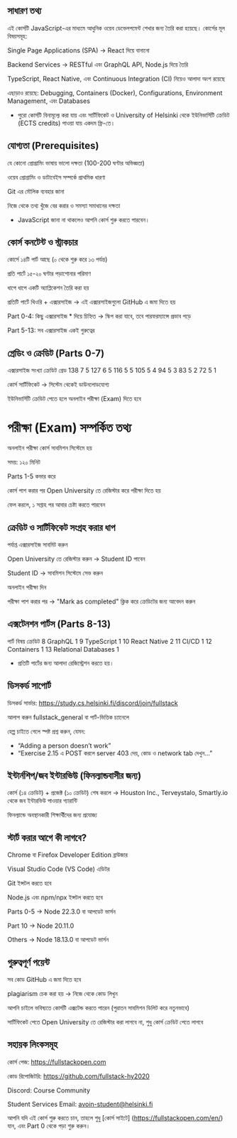 ## সাধারণ তথ্য

এই কোর্সটি JavaScript-এর মাধ্যমে আধুনিক ওয়েব ডেভেলপমেন্ট শেখার জন্য তৈরি করা হয়েছে। কোর্সের মূল বিষয়সমূহ:

Single Page Applications (SPA) → React দিয়ে বানানো

Backend Services → RESTful এবং GraphQL API, Node.js দিয়ে তৈরি

TypeScript, React Native, এবং Continuous Integration (CI) নিয়েও আলাদা অংশ রয়েছে

এছাড়াও রয়েছে: Debugging, Containers (Docker), Configurations, Environment Management, এবং Databases

- পুরো কোর্সটি বিনামূল্যে করা যায় এবং সার্টিফিকেট ও University of Helsinki থেকে ইউনিভার্সিটি ক্রেডিট (ECTS credits) পাওয়া যায় একদম ফ্রি-তে।

## যোগ্যতা (Prerequisites)

যে কোনো প্রোগ্রামিং ভাষায় ভালো দক্ষতা (100-200 ঘণ্টার অভিজ্ঞতা)

ওয়েব প্রোগ্রামিং ও ডাটাবেইস সম্পর্কে প্রাথমিক ধারণা

Git এর মৌলিক ব্যবহার জানা

নিজে থেকে তথ্য খুঁজে বের করার ও সমস্যা সমাধানের দক্ষতা

- JavaScript জানা না থাকলেও আপনি কোর্স শুরু করতে পারবেন।

## কোর্স কনটেন্ট ও স্ট্রাকচার

কোর্সে ১৪টি পার্ট আছে (০ থেকে শুরু করে ১৩ পর্যন্ত)

প্রতি পার্টে ১৫-২০ ঘণ্টার পড়াশোনার পরিমাণ

ধাপে ধাপে একটি অ্যাপ্লিকেশন তৈরি করা হয়

প্রতিটি পার্টে থিওরি + এক্সারসাইজ → এই এক্সারসাইজগুলো GitHub এ জমা দিতে হয়

Part 0-4: কিছু এক্সারসাইজ \* দিয়ে চিহ্নিত → স্কিপ করা যাবে, তবে পারফরম্যান্সে প্রভাব পড়ে

Part 5-13: সব এক্সারসাইজ একই গুরুত্বের

## গ্রেডিং ও ক্রেডিট (Parts 0-7)

এক্সারসাইজ সংখ্যা ক্রেডিট গ্রেড
138 7 5
127 6 5
116 5 5
105 5 4
94 5 3
83 5 2
72 5 1

কোর্স সার্টিফিকেট → সিস্টেম থেকেই ডাউনলোডযোগ্য

ইউনিভার্সিটি ক্রেডিট পেতে হলে অনলাইন পরীক্ষা (Exam) দিতে হবে

# পরীক্ষা (Exam) সম্পর্কিত তথ্য

অনলাইন পরীক্ষা কোর্স সাবমিশন সিস্টেমে হয়

সময়: ১২০ মিনিট

Parts 1-5 কভার করে

কোর্স পাশ করার পর Open University তে রেজিস্টার করে পরীক্ষা দিতে হয়

ফেল করলে, ১ সপ্তাহ পর আবার চেষ্টা করতে পারবেন

## ক্রেডিট ও সার্টিফিকেট সংগ্রহ করার ধাপ

পর্যাপ্ত এক্সারসাইজ সাবমিট করুন

Open University তে রেজিস্টার করুন → Student ID পাবেন

Student ID → সাবমিশন সিস্টেমে সেভ করুন

অনলাইন পরীক্ষা দিন

পরীক্ষা পাশ করার পর → "Mark as completed" ক্লিক করে ক্রেডিটের জন্য আবেদন করুন

## এক্সটেনশন পার্টস (Parts 8-13)

পার্ট বিষয় ক্রেডিট
8 GraphQL 1
9 TypeScript 1
10 React Native 2
11 CI/CD 1
12 Containers 1
13 Relational Databases 1

- প্রতিটি পার্টের জন্য আলাদা রেজিস্ট্রেশন করতে হয়।

## ডিসকর্ড সাপোর্ট

ডিসকর্ড সার্ভার: https://study.cs.helsinki.fi/discord/join/fullstack

আলাপ করুন fullstack_general বা পার্ট-ভিত্তিক চ্যানেলে

হেল্প চাইতে গেলে স্পষ্ট প্রশ্ন করুন, যেমন:

- “Adding a person doesn’t work”
- “Exercise 2.15 এ POST করলে server 403 দেয়, কোড ও network tab দেখুন…”

## ইন্টার্নশিপ/জব ইন্টারভিউ (ফিনল্যান্ডবাসীর জন্য)

কোর্স (১৪ ক্রেডিট) + প্রজেক্ট (১০ ক্রেডিট) শেষ করলে
→ Houston Inc., Terveystalo, Smartly.io থেকে জব ইন্টারভিউ পাওয়ার গ্যারান্টি

ফিনল্যান্ডে অবস্থানকারী শিক্ষার্থীদের জন্য প্রযোজ্য

## স্টার্ট করার আগে কী লাগবে?

Chrome বা Firefox Developer Edition ব্রাউজার

Visual Studio Code (VS Code) এডিটর

Git ইন্সটল করতে হবে

Node.js এবং npm/npx ইন্সটল করতে হবে

Parts 0-5 → Node 22.3.0 বা আপডেট ভার্সন

Part 10 → Node 20.11.0

Others → Node 18.13.0 বা আপডেট ভার্সন

## গুরুত্বপূর্ণ পয়েন্ট

সব কোড GitHub এ জমা দিতে হবে

plagiarism চেক করা হয় → নিজে থেকে কোড লিখুন

আপনি চাইলে ভবিষ্যতে কোর্সটি এক্সটেন্ড করতে পারেন (পুরাতন সাবমিশন ডিলিট করে নতুনভাবে)

সার্টিফিকেট পেতে Open University তে রেজিস্টার করা লাগবে না, শুধু কোর্স ক্রেডিট পেতে লাগবে

## সহায়ক লিংকসমূহ

কোর্স পেজ: https://fullstackopen.com

কোড রিপোজিটরি: https://github.com/fullstack-hy2020

Discord: Course Community

Student Services Email: avoin-student@helsinki.fi

আপনি যদি এই কোর্স শুরু করতে চান, তাহলে শুধু [কোর্স সাইটে] (https://fullstackopen.com/en/)
যান, এবং Part 0 থেকে পড়া শুরু করুন।
